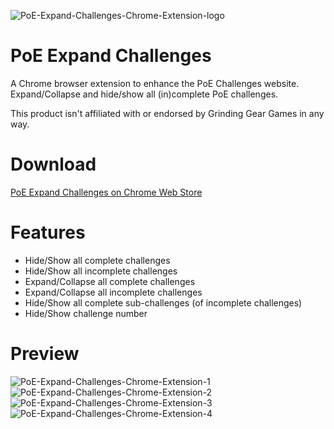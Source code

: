 ![PoE-Expand-Challenges-Chrome-Extension-logo](https://i.imgur.com/yQ6B0PV.png)

# PoE Expand Challenges
A Chrome browser extension to enhance the PoE Challenges website. Expand/Collapse and hide/show all (in)complete PoE challenges.

This product isn't affiliated with or endorsed by Grinding Gear Games in any way.

# Download
[PoE Expand Challenges on Chrome Web Store](https://chrome.google.com/webstore/detail/poe-expand-challenges/hlmhndfflbjhblhobpfncenoedjeheec)

# Features
- Hide/Show all complete challenges
- Hide/Show all incomplete challenges
- Expand/Collapse all complete challenges
- Expand/Collapse all incomplete challenges
- Hide/Show all complete sub-challenges (of incomplete challenges)
- Hide/Show challenge number

# Preview
![PoE-Expand-Challenges-Chrome-Extension-1](https://i.imgur.com/aURslWp.jpg)
![PoE-Expand-Challenges-Chrome-Extension-2](https://i.imgur.com/O7sxajB.jpg)
![PoE-Expand-Challenges-Chrome-Extension-3](https://i.imgur.com/1aEtuEp.jpg)
![PoE-Expand-Challenges-Chrome-Extension-4](https://i.imgur.com/EyXhYrN.jpg)
